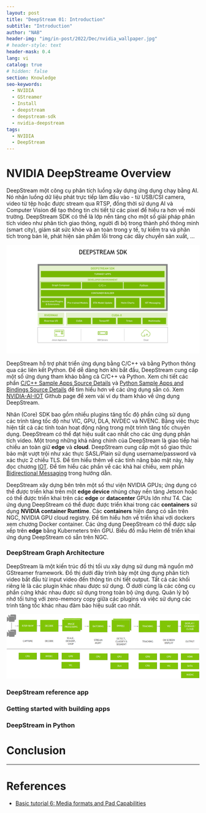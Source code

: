 ```yaml
---
layout: post
title: "DeepStream 01: Introduction"
subtitle: "Introduction"
author: "NAB"
header-img: "img/in-post/2022/Dec/nvidia_wallpaper.jpg"
# header-style: text
header-mask: 0.4
lang: vi
catalog: true
# hidden: false
section: Knowledge
seo-keywords:
  - NVIDIA
  - GStreamer
  - Install
  - deepstream
  - deepstream-sdk
  - nvidia-deepstream
tags:
  - NVIDIA
  - DeepStream
---
```


# NVIDIA DeepStreame Overview

DeepStream một công cụ phân tích luồng xây dựng ứng dụng chạy bằng AI. Nó nhận luồng dữ liệu phát trực tiếp làm đầu vào - từ USB/CSI camera, video từ tệp hoặc được stream qua RTSP, đồng thời sử dụng AI và Computer Vision để tạo thông tin chi tiết từ các pixel để hiểu ra hơn về môi trường. DeepStream SDK có thể là lớp nền tảng cho một số giải pháp phân tích video như phân tích giao thông, người đi bộ trong thành phố thông minh (smart city), giám sát sức khỏe và an toàn trong y tế, tự kiểm tra và phân tích trong bán lẻ, phát hiện sản phẩm lỗi trong các dây chuyền sản xuất, ...

![DeepStream Overview](/img/in-post/2022/Dec/Knowledge/deepstream/DeepStream_Overview.png "DeepStream Overview")

DeepStream hỗ trợ phát triển ứng dụng bằng C/C++ và bằng Python thông qua các liên kết Python. Để dễ dàng hơn khi bắt đầu, DeepStream cung cấp một số ứng dụng tham khảo bằng cả C/C++ và Python. Xem chi tiết các phần [C/C++ Sample Apps Source Details](https://docs.nvidia.com/metropolis/deepstream/dev-guide/text/DS_C_Sample_Apps.html) và [Python Sample Apps and Bindings Source Details](https://docs.nvidia.com/metropolis/deepstream/dev-guide/text/DS_Python_Sample_Apps.html) để tìm hiểu hơn về các ứng dụng sẵn có. Xem [NVIDIA-AI-IOT](https://github.com/NVIDIA-AI-IOT/deepstream_reference_apps) Github page để xem vài ví dụ tham khảo về ứng dụng DeepStream.

Nhân (Core) SDK bao gồm nhiều plugins tăng tốc độ phần cứng sử dụng các trình tăng tốc độ như VIC, GPU, DLA, NVDEC và NVENC. Bằng việc thực hiện tất cả các tính toán hoạt động nặng trong một trình tăng tốc chuyên dụng. DeepStream có thể đạt hiệu suất cao nhất cho các ứng dụng phân tích video. Một trong những khả năng chính của DeepStream là giao tiếp hai chiều an toàn giữ **edge** và **cloud**. DeepStream cung cấp một số giao thức bảo mật vượt trội như xác thực SASL/Plain sử dụng username/password và xác thực 2 chiều TLS. Để tìm hiểu thêm về các tính năng bảo mật này, hãy đọc chương [IOT](https://docs.nvidia.com/metropolis/deepstream/dev-guide/text/DS_IoT.html). Để tìm hiểu các phần về các khả hai chiều, xem phần [Bidirectional Messaging](https://docs.nvidia.com/metropolis/deepstream/dev-guide/text/DS_IoT.html#bi-directional-label) trong hướng dẫn.

DeepStream xây dựng bên trên một số thư viện NVIDIA GPUs; ứng dụng có thể được triển khai trên một **edge device** nhúng chạy nền tảng Jetson hoặc có thể được triển khai trên các **edge** or **datacenter** GPUs lớn như T4. Các ứng dụng DeepStream có thể được được triển khai trong các **containers** sử dụng **NVIDIA container Runtime**. Các **containers** hiện đang có sẵn trên NGC, NVIDIA GPU cloud registry. Để tìm hiểu hơn về triển khai với dockers xem chương Docker container. Các ứng dụng DeepStream có thể được sắp xếp trên **edge** bằng Kuberneters trên GPU. Biểu đồ mẫu Helm để triển khai ứng dụng DeepStream có sẵn trên NGC.

### DeepStream Graph Architecture

DeepStream là một kiến trúc đồ thị tối ưu xây dựng sử dung mã nguồn mở GStreamer framework. Đồ thị dưới đây trình bày một ứng dụng phân tích video bắt đầu từ input video đến thông tin chi tiết output. Tất cả các khối riêng lẻ là các plugin khác nhau được sử dụng. Ở dưới cùng là các công cụ phần cứng khác nhau được sử dụng trong toàn bộ ứng dụng. Quản lý bộ nhớ tối tưng với zero-memory copy giữa các plugins và việc sử dụng các trình tăng tốc khác nhau đảm bảo hiệu suất cao nhất.

![DeepStream overview graph architecture](/img/in-post/2022/Dec/Knowledge/deepstream/DS_overview_graph_architecture.png "DeepStream overview graph architecture")



### DeepStream reference app

### Getting started with building apps

### DeepStream in Python






# Conclusion

----

# References

* [Basic tutorial 6: Media formats and Pad Capabilities](https://gstreamer.freedesktop.org/documentation/tutorials/basic/media-formats-and-pad-capabilities.html?gi-language=c#conclusion)
